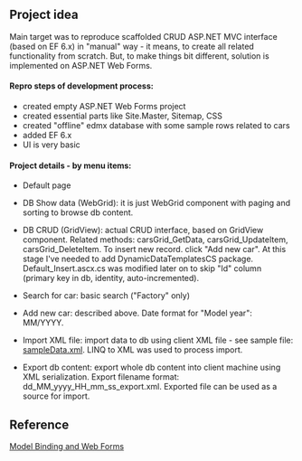 ## Project idea
Main target was to reproduce scaffolded CRUD ASP.NET MVC interface (based on EF 6.x) in "manual" way - it means, to create all related functionality from scratch.
But, to make things bit different, solution is implemented on ASP.NET Web Forms.

#### Repro steps of development process:
- created empty ASP.NET Web Forms project
- created essential parts like Site.Master, Sitemap, CSS
- created "offline" edmx database with some sample rows related to cars
- added EF 6.x
- UI is very basic

#### Project details - by menu items:
- Default page

- DB Show data (WebGrid): it is just WebGrid component with paging and sorting to browse db content.

- DB CRUD (GridView): actual CRUD interface, based on GridView component.
   Related methods: carsGrid_GetData, carsGrid_UpdateItem, carsGrid_DeleteItem.
   To insert new record. click "Add new car".
   At this stage I've needed to add DynamicDataTemplatesCS package. Default_Insert.ascx.cs was modified later on to skip "Id" column (primary key in db, identity, auto-incremented).

- Search for car: basic search ("Factory" only)
    
- Add new car: described above. Date format for "Model year": MM/YYYY.

- Import XML file: import data to db using client XML file - see sample file: [sampleData.xml](https://github.com/pzetcode/DemoProject/blob/master/sampleData.xml).
   LINQ to XML was used to process import.

- Export db content: export whole db content into client machine using XML serialization.
   Export filename format: dd_MM_yyyy_HH_mm_ss_export.xml.
   Exported file can be used as a source for import.

## Reference
[Model Binding and Web Forms](https://docs.microsoft.com/en-us/aspnet/web-forms/overview/presenting-and-managing-data/model-binding/)
